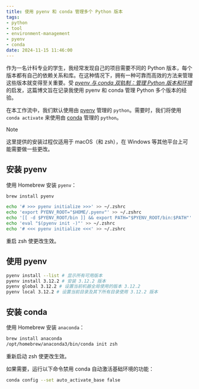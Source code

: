 ```yaml
---
title: 使用 pyenv 和 conda 管理多个 Python 版本
tags:
- python
- tool
- environment-management
- pyenv
- conda
date: 2024-11-15 11:46:00
---
```


作为一名计科专业的学生，我经常发现自己的项目需要不同的 Python 版本，每个版本都有自己的依赖关系和库。在这种情况下，拥有一种可靠而高效的方法来管理这些版本就变得至关重要。受 _[pyenv 与 conda 双轨制：管理 Python 版本和环境](https://blog.yfi.moe/post/pyenv-conda-together/)_ 的启发，这篇博文旨在记录我使用 pyenv 和 conda 管理 Python 多个版本的经验。

<!--more-->

在本工作流中，我们默认使用由 [pyenv](https://github.com/pyenv/pyenv) 管理的 `python`。需要时，我们将使用 `conda activate` 来使用由 [conda](https://www.anaconda.com/) 管理的 `python`。

> [!Note]
> 这里提供的安装过程仅适用于 macOS（和 zsh），在 Windows 等其他平台上可能需要做一些更改。

## 安装 pyenv

使用 Homebrew 安装 `pyenv`：

```bash
brew install pyenv

echo '# >>> pyenv initialize >>>' >> ~/.zshrc
echo 'export PYENV_ROOT="$HOME/.pyenv"' >> ~/.zshrc
echo '[[ -d $PYENV_ROOT/bin ]] && export PATH="$PYENV_ROOT/bin:$PATH"' >> ~/.zshrc
echo 'eval "$(pyenv init -)"' >> ~/.zshrc
echo '# <<< pyenv initialize <<<' >> ~/.zshrc
```

重启 zsh 使更改生效。

## 使用 pyenv

```bash
pyenv install --list # 显示所有可用版本
pyenv install 3.12.2 # 安装 3.12.2 版本
pyenv global 3.12.2 # 设置当前机器全局使用的版本 3.12.2
pyenv local 3.12.2 # 设置当前目录及其下所有目录使用 3.12.2 版本
```

## 安装 conda

使用 Homebrew 安装 `anaconda`：

```bash
brew install anaconda
/opt/homebrew/anaconda3/bin/conda init zsh
```

重新启动 zsh 使更改生效。

如果需要，运行以下命令禁用 conda 自动激活基础环境的功能：

```bash
conda config --set auto_activate_base false
```
